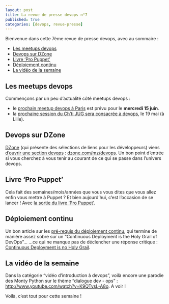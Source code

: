 ```yaml
---
layout: post
title: La revue de presse devops n°7
published: true
categories: [devops, revue-presse]
---
```


Bienvenue dans cette 7ème revue de presse devops, avec au sommaire :

-   [Les meetups devops](#meetups)
-   [Devops sur DZone](#dzone)
-   [Livre ‘Pro Puppet’](#pro-puppet)
-   [Déploiement continu](#deploy)
-   [La vidéo de la semaine](#video)

Les meetups devops
------------------

Commençons par un peu d’actualité côté meetups devops :

-   le [prochain meetup devops à Paris](http://parisdevops.fr/blog/2011/05/09/prochain-meetup-le-mercredi-15-juin.html) est prévu pour le **mercredi 15 juin**.
-   la [prochaine session du Ch’ti JUG sera consacrée à devops](http://chtijug.org/devops-avec-altran-nord-le-19-mai/), le 19 mai (à Lille).

Devops sur DZone
----------------

[DZone](http://www.dzone.com/) (qui présente des sélections de liens pour les développeurs) viens [d’ouvrir une section devops](http://java.dzone.com/dose/follow-devops-community-new) : [dzone.com/mz/devops](http://www.dzone.com/mz/devops).
Un bon point d’entrée si vous cherchez à vous tenir au courant de ce qui se passe dans l’univers devops.

Livre ‘Pro Puppet’
------------------

Cela fait des semaines/mois/années que vous vous dites que vous allez enfin vous mettre à Puppet ?
Et bien aujourd’hui, c’est l’occasion de se lancer ! Avec [la sortie du livre ‘Pro Puppet’](http://www.kartar.net/2011/05/pro-puppet-released/).

Déploiement continu
-------------------

Un bon article sur les [pré-requis du déploiement continu](http://www.agileweboperations.com/prerequisites-for-continuous-deployment), qui termine de manière assez sobre sur un “Continuous Deployment is the Holy Grail of DevOps”…
…ce qui ne manque pas de déclencher une réponse critique : [Continuous Deployment is no Holy Grail](http://swreflections.blogspot.com/2011/05/continuous-deployment-is-no-holy-grail.html).

La vidéo de la semaine
----------------------

Dans la catégorie “vidéo d’introduction à devops”, voilà encore une parodie des Monty Python sur le thème “dialogue dev - ops” : <http://www.youtube.com/watch?v=K9QTvsL-A8o>. A voir !

Voilà, c’est tout pour cette semaine !

